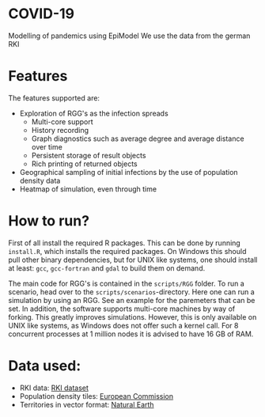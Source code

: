 # COVID-19
Modelling of pandemics using EpiModel
We use the data from the german RKI

# Features
The features supported are:
* Exploration of RGG's as the infection spreads
  * Multi-core support
  * History recording
  * Graph diagnostics such as average degree and average distance over time
  * Persistent storage of result objects
  * Rich printing of returned objects
* Geographical sampling of initial infections by the use of population density data
* Heatmap of simulation, even through time

# How to run?
First of all install the required R packages. This can be done by running `install.R`, which installs the required packages. On Windows this should pull other binary dependencies, but for UNIX like systems, one should install at least: `gcc`, `gcc-fortran` and `gdal` to build them on demand.

The main code for RGG's is contained in the `scripts/RGG` folder. To run a scenario, head over to the `scripts/scenarios`-directory. Here one can run a simulation by using an RGG. See an example for the paremeters that can be set. In addition, the software supports multi-core machines by way of forking. This greatly improves simulations. However, this is only available on UNIX like systems, as Windows does not offer such a kernel call. For 8 concurrent processes at 1 million nodes it is advised to have 16 GB of RAM. 

# Data used:
* RKI data: [RKI dataset](https://npgeo-corona-npgeo-de.hub.arcgis.com/datasets/dd4580c810204019a7b8eb3e0b329dd6_0)
* Population density tiles: [European Commission](https://ghsl.jrc.ec.europa.eu/download.php?ds=pop)
* Territories in vector format: [Natural Earth](http://www.naturalearth.com/http//www.naturalearth.com/download/10m/culturalne_10m_admin_0_countries.zip)
